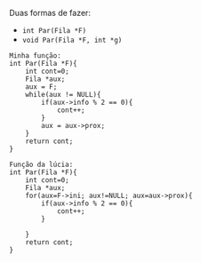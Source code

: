 Duas formas de fazer:
- `int Par(Fila *F)`
- `void Par(Fila *F, int *g)`
```
Minha função:
int Par(Fila *F){
	int cont=0;
	Fila *aux;
	aux = F;
	while(aux != NULL){
		if(aux->info % 2 == 0){
			cont++;
		}
		aux = aux->prox;
	}
	return cont;
}

Função da lúcia:
int Par(Fila *F){
	int cont=0;
	Fila *aux;
	for(aux=F->ini; aux!=NULL; aux=aux->prox){
		if(aux->info % 2 == 0){
			cont++;
		}
		
	}
	return cont;
}

```
